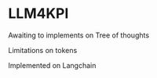 # LLM4KPI



Awaiting to implements on Tree of thoughts

Limitations on tokens

Implemented on Langchain
